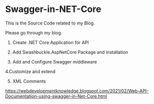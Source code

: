 # Swagger-in-NET-Core

This is the Source Code related to my Blog.

Please go through my blog.

1. Create .NET Core Application for API

2. Add Swashbuckle.AspNetCore Package and installation

3. Add and Configure Swagger middleware 

4.Customize and extend

5. XML Comments

https://webdevelopmentknowledge.blogspot.com/2021/02/Web-API-Documentation-using-swagger-in-Net-Core.html
